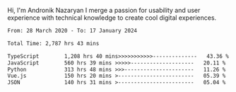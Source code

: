 Hi, I'm Andronik Nazaryan
I merge a passion for usability and user experience with technical knowledge to create cool digital experiences.


<!--START_SECTION:waka-->

```txt
From: 28 March 2020 - To: 17 January 2024

Total Time: 2,787 hrs 43 mins

TypeScript        1,208 hrs 40 mins>>>>>>>>>>>--------------   43.36 %
JavaScript        560 hrs 39 mins >>>>>--------------------   20.11 %
Python            313 hrs 48 mins >>>----------------------   11.26 %
Vue.js            150 hrs 20 mins >------------------------   05.39 %
JSON              140 hrs 31 mins >------------------------   05.04 %
```

<!--END_SECTION:waka-->

